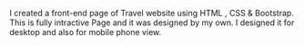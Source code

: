 I created a front-end page of Travel website using HTML , CSS & Bootstrap. This is fully intractive Page and it was designed by my own. I designed it for desktop and also for mobile phone view.